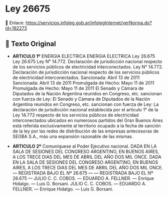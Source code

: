 # Ley 26675
🔗 Enlace: https://servicios.infoleg.gob.ar/infolegInternet/verNorma.do?id=182273


## 📜 Texto Original

- **ARTICULO 1º**
   ENERGIA ELECTRICA ENERGIA ELECTRICA Ley 26.675 Ley 26.675 Ley N° 14.772. Declaración de jurisdicción nacional respecto de los servicios públicos de electricidad interconectados. Ley N° 14.772. Declaración de jurisdicción nacional respecto de los servicios públicos de electricidad interconectados. Sancionada: Abril 13 de 2011 Sancionada: Abril 13 de 2011 Promulgada de Hecho: Mayo 11 de 2011 Promulgada de Hecho: Mayo 11 de 2011 El Senado y Cámara de Diputados de la Nación Argentina reunidos en Congreso, etc. sancionan con fuerza de Ley: El Senado y Cámara de Diputados de la Nación Argentina reunidos en Congreso, etc. sancionan con fuerza de Ley: La declaración de jurisdicción nacional establecida por el artículo 1° de la Ley 14.772 respecto de los servicios públicos de electricidad interconectados ubicados en numerosos partidos del Gran Buenos Aires está referida exclusivamente al territorio ocupado a la fecha de sanción de la ley por las redes de distribución de las empresas antecesoras de SEGBA S.A., más una expansión razonable de las mismas.

- **ARTICULO 2º**
   Comuníquese al Poder Ejecutivo nacional. DADA EN LA SALA DE SESIONES DEL CONGRESO ARGENTINO, EN BUENOS AIRES, A LOS TRECE DIAS DEL MES DE ABRIL DEL AÑO DOS MIL ONCE. DADA EN LA SALA DE SESIONES DEL CONGRESO ARGENTINO, EN BUENOS AIRES, A LOS TRECE DIAS DEL MES DE ABRIL DEL AÑO DOS MIL ONCE. — REGISTRADA BAJO EL Nº 26.675 — — REGISTRADA BAJO EL Nº 26.675 — JULIO C. C. COBOS. — EDUARDO A. FELLNER. — Enrique Hidalgo. — Luis G. Borsani. JULIO C. C. COBOS. — EDUARDO A. FELLNER. — Enrique Hidalgo. — Luis G. Borsani.
